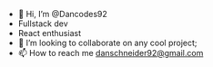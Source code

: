- 👋 Hi, I’m @Dancodes92
- Fullstack dev
- React enthusiast 
- 💞️ I’m looking to collaborate on any cool project;
- 📫 How to reach me danschneider92@gmail.com

<!---
Dancodes92/Dancodes92 is a ✨ special ✨ repository because its `README.md` (this file) appears on your GitHub profile.
You can click the Preview link to take a look at your changes.
--->
